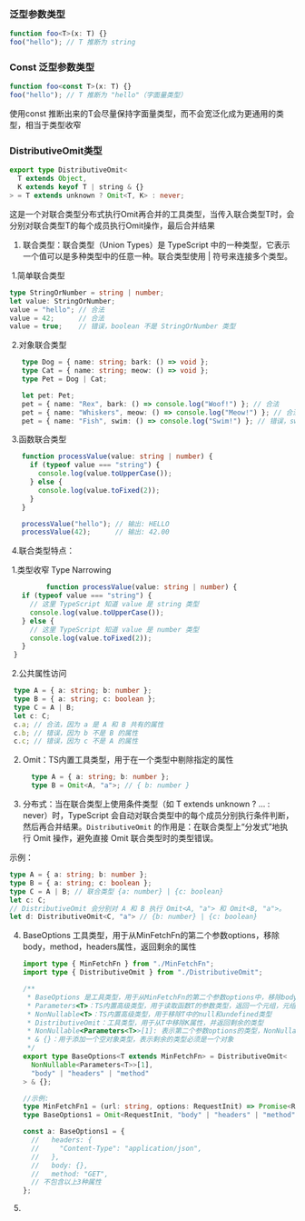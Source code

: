 ### 泛型参数类型

```ts
function foo<T>(x: T) {}
foo("hello"); // T 推断为 string
```

### Const 泛型参数类型

```ts
function foo<const T>(x: T) {}
foo("hello"); // T 推断为 "hello"（字面量类型）
```

使用const 推断出来的T会尽量保持字面量类型，而不会宽泛化成为更通用的类型，相当于类型收窄

### DistributiveOmit类型

```ts
export type DistributiveOmit<
  T extends Object,
  K extends keyof T | string & {}
> = T extends unknown ? Omit<T, K> : never;
```

这是一个对联合类型分布式执行Omit再合并的工具类型，当传入联合类型T时，会分别对联合类型T的每个成员执行Omit操作，最后合并结果

1. 联合类型：联合类型（Union Types）是 TypeScript 中的一种类型，它表示一个值可以是多种类型中的任意一种。联合类型使用 | 符号来连接多个类型。

​	1.简单联合类型

```ts
type StringOrNumber = string | number;
let value: StringOrNumber;
value = "hello"; // 合法
value = 42;      // 合法
value = true;    // 错误，boolean 不是 StringOrNumber 类型
```

​	2.对象联合类型

```ts
   type Dog = { name: string; bark: () => void };
   type Cat = { name: string; meow: () => void };
   type Pet = Dog | Cat;

   let pet: Pet;
   pet = { name: "Rex", bark: () => console.log("Woof!") }; // 合法
   pet = { name: "Whiskers", meow: () => console.log("Meow!") }; // 合法
   pet = { name: "Fish", swim: () => console.log("Swim!") }; // 错误，swim 不是 Pet 类型
```

​	3.函数联合类型

```ts
   function processValue(value: string | number) {
     if (typeof value === "string") {
       console.log(value.toUpperCase());
     } else {
       console.log(value.toFixed(2));
     }
   }

   processValue("hello"); // 输出: HELLO
   processValue(42);      // 输出: 42.00
```

​	4.联合类型特点：

​		1.类型收窄 Type Narrowing

```ts
	     function processValue(value: string | number) {
   if (typeof value === "string") {
     // 这里 TypeScript 知道 value 是 string 类型
     console.log(value.toUpperCase());
   } else {
     // 这里 TypeScript 知道 value 是 number 类型
     console.log(value.toFixed(2));
   }
 }
```

​		2.公共属性访问

```ts
 type A = { a: string; b: number };
 type B = { a: string; c: boolean };
 type C = A | B;
 let c: C;
 c.a; // 合法，因为 a 是 A 和 B 共有的属性
 c.b; // 错误，因为 b 不是 B 的属性
 c.c; // 错误，因为 c 不是 A 的属性
```

2. Omit：TS内置工具类型，用于在一个类型中剔除指定的属性

   ```ts
     type A = { a: string; b: number };
     type B = Omit<A, "a">; // { b: number }
   ```

3. 分布式<Distributive>：当在联合类型上使用条件类型（如 T extends unknown ? ... : never）时，TypeScript 会自动对联合类型中的每个成员分别执行条件判断，然后再合并结果。`DistributiveOmit` 的作用是：在联合类型上“分发式”地执行 Omit 操作，避免直接 Omit 联合类型时的类型错误。

示例：

```ts
type A = { a: string; b: number };
type B = { a: string; c: boolean };
type C = A | B; // 联合类型 {a: number} | {c: boolean}
let c: C;
// DistributiveOmit 会分别对 A 和 B 执行 Omit<A, "a"> 和 Omit<B, "a">。
let d: DistributiveOmit<C, "a"> // {b: number} | {c: boolean}
```

4. BaseOptions 工具类型，用于从MinFetchFn的第二个参数options，移除body，method，headers属性，返回剩余的属性

   ```ts
   import type { MinFetchFn } from "./MinFetchFn";
   import type { DistributiveOmit } from "./DistributiveOmit";
   
   /**
    * BaseOptions 是工具类型，用于从MinFetchFn的第二个参数options中，移除body、headers、method属性，并返回剩余的类型
    * Parameters<T>：TS内置高级类型，用于读取函数T的参数类型，返回一个元组，元组中包含所有参数的类型, [1]表示第二个参数options
    * NonNullable<T>：TS内置高级类型，用于移除T中的null和undefined类型
    * DistributiveOmit：工具类型，用于从T中移除K属性，并返回剩余的类型
    * NonNullable<Parameters<T>>[1]: 表示第二个参数options的类型，NonNullable用于移除null和undefined类型
    * & {}：用于添加一个空对象类型，表示剩余的类型必须是一个对象
    */
   export type BaseOptions<T extends MinFetchFn> = DistributiveOmit<
     NonNullable<Parameters<T>>[1],
     "body" | "headers" | "method"
   > & {};
   
   //示例:
   type MinFetchFn1 = (url: string, options: RequestInit) => Promise<Response>;
   type BaseOptions1 = Omit<RequestInit, "body" | "headers" | "method"> & {};
   
   const a: BaseOptions1 = {
     //   headers: {
     //     "Content-Type": "application/json",
     //   },
     //   body: {},
     //   method: "GET",
     // 不包含以上3种属性
   };
   ```

   

5. 

